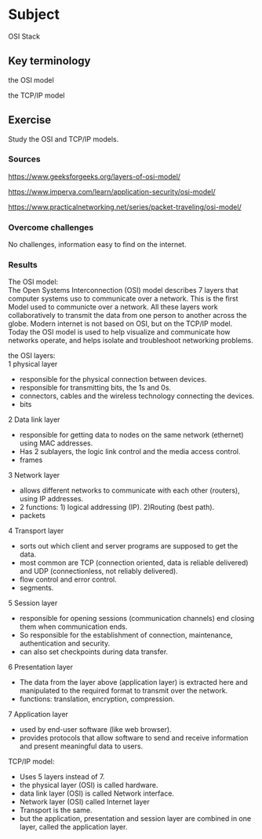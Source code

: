 # Subject
OSI Stack

## Key terminology
the OSI model 

the TCP/IP model


## Exercise  
Study the OSI and TCP/IP models.

### Sources
https://www.geeksforgeeks.org/layers-of-osi-model/  

https://www.imperva.com/learn/application-security/osi-model/  

https://www.practicalnetworking.net/series/packet-traveling/osi-model/



### Overcome challenges
No challenges, information easy to find on the internet. 

### Results  
The OSI model:  
The Open Systems Interconnection (OSI) model describes 7 layers that computer systems uso to communicate over a network. This is the first Model used to communicte over a network. All these layers work collaboratively to transmit the data from one person to another across the globe.
Modern internet is not based on OSI, but on the TCP/IP model.  
Today the OSI model is used to help visualize and communicate how networks operate, and helps isolate and troubleshoot networking problems.  

the OSI layers:  
1 physical layer  
- responsible for the physical connection between devices.  
- responsible for transmitting bits, the 1s and 0s.
- connectors, cables and the wireless technology connecting the devices.  
- bits

2 Data link layer  
- responsible for getting data to nodes on the same network (ethernet) using MAC addresses.  
- Has 2 sublayers, the logic link control and the media access control.  
- frames 

3 Network layer  
- allows different networks to communicate with each other (routers), using IP addresses.  
- 2 functions: 1) logical addressing (IP). 2)Routing (best path).  
- packets

4 Transport layer 
- sorts out which client and server programs are supposed to get the data.  
- most common are TCP (connection oriented, data is reliable delivered) and UDP (connectionless, not reliably delivered).  
- flow control and error control.  
- segments.  

5 Session layer  
- responsible for opening sessions (communication channels) end closing them when communication ends.  
- So responsible for the establishment of connection, maintenance, authentication and security.
- can also set checkpoints during data transfer.  

6 Presentation layer 
- The data from the layer above (application layer) is extracted here and manipulated to the required format to transmit over the network.  
- functions: translation, encryption, compression.  

7 Application layer  
- used by end-user software (like web browser).
- provides protocols that allow software to send and receive information and present meaningful data to users.  

TCP/IP model:
- Uses 5 layers instead of 7. 
- the physical layer (OSI) is called hardware.
- data link layer (OSI) is called Network interface.  
- Network layer (OSI) called Internet layer
- Transport is the same.
- but the application, presentation and session layer are combined in one layer, called the application layer. 

